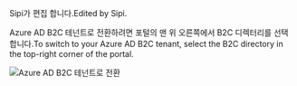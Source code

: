 <span data-ttu-id="4c478-101">Sipi가 편집 합니다.</span><span class="sxs-lookup"><span data-stu-id="4c478-101">Edited by Sipi.</span></span>

<span data-ttu-id="4c478-102">Azure AD B2C 테넌트로 전환하려면 포털의 맨 위 오른쪽에서 B2C 디렉터리를 선택합니다.</span><span class="sxs-lookup"><span data-stu-id="4c478-102">To switch to your Azure AD B2C tenant, select the B2C directory in the top-right corner of the portal.</span></span>

![Azure AD B2C 테넌트로 전환](./media/active-directory-b2c-switch-b2c-tenant/switch-to-b2c-tenant.png)
